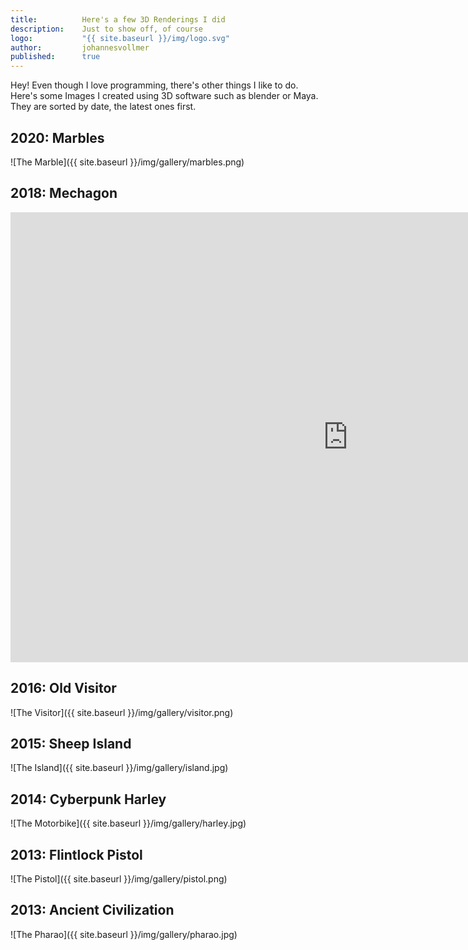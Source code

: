 ```yaml
---
title:          Here's a few 3D Renderings I did
description:    Just to show off, of course
logo:           "{{ site.baseurl }}/img/logo.svg"
author:         johannesvollmer
published: 	    true
---
```


Hey! Even though I love programming, there's other things I like to do. Here's some Images I created using 3D software such as blender or Maya. They are sorted by date, the latest ones first.

## 2020: Marbles
![The Marble]({{ site.baseurl }}/img/gallery/marbles.png)

## 2018: Mechagon
<iframe width="1080" height="720" src="https://www.youtube.com/embed/xa0Ispl2odU" frameborder="0" allowfullscreen></iframe>

## 2016: Old Visitor
![The Visitor]({{ site.baseurl }}/img/gallery/visitor.png)

## 2015: Sheep Island
![The Island]({{ site.baseurl }}/img/gallery/island.jpg)

## 2014: Cyberpunk Harley
![The Motorbike]({{ site.baseurl }}/img/gallery/harley.jpg)

## 2013: Flintlock Pistol
![The Pistol]({{ site.baseurl }}/img/gallery/pistol.png)

## 2013: Ancient Civilization
![The Pharao]({{ site.baseurl }}/img/gallery/pharao.jpg)
